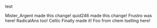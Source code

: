 test

Mister_Argent made this change!
quid246 made this change!
Frustro was here!
RadicalAns too!
Celtic Finally made it!
Foo from chem
tselling here!